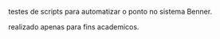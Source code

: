 testes de scripts para automatizar o ponto no sistema Benner.

realizado apenas para fins academicos.
